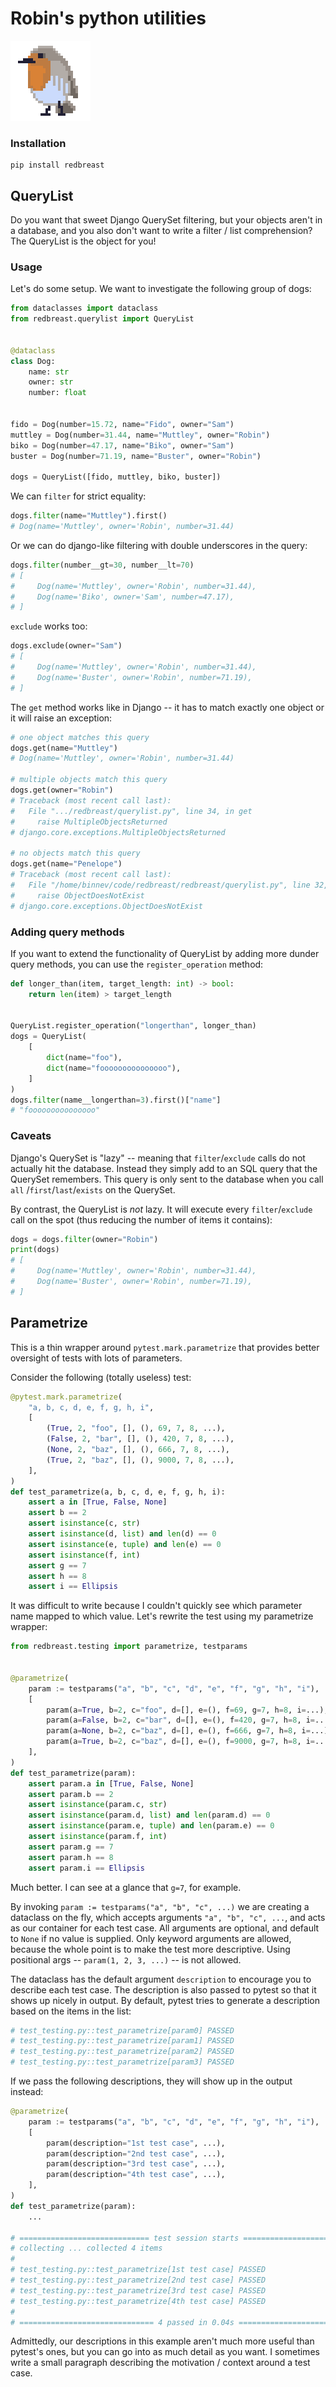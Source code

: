 # Robin's python utilities

<img src="logo.png"/>

### Installation

```
pip install redbreast
```

## QueryList

Do you want that sweet Django QuerySet filtering, but your objects aren't in a database, and you also don't want to
write a filter / list comprehension? The QueryList is the object for you!

### Usage

Let's do some setup. We want to investigate the following group of dogs:

```python
from dataclasses import dataclass
from redbreast.querylist import QueryList


@dataclass
class Dog:
    name: str
    owner: str
    number: float


fido = Dog(number=15.72, name="Fido", owner="Sam")
muttley = Dog(number=31.44, name="Muttley", owner="Robin")
biko = Dog(number=47.17, name="Biko", owner="Sam")
buster = Dog(number=71.19, name="Buster", owner="Robin")

dogs = QueryList([fido, muttley, biko, buster])
```

We can `filter` for strict equality:

```python
dogs.filter(name="Muttley").first()
# Dog(name='Muttley', owner='Robin', number=31.44)
```

Or we can do django-like filtering with double underscores in the query:

```python
dogs.filter(number__gt=30, number__lt=70)
# [
#     Dog(name='Muttley', owner='Robin', number=31.44), 
#     Dog(name='Biko', owner='Sam', number=47.17),
# ]
```

`exclude` works too:

```python
dogs.exclude(owner="Sam")
# [
#     Dog(name='Muttley', owner='Robin', number=31.44), 
#     Dog(name='Buster', owner='Robin', number=71.19),
# ]
```

The `get` method works like in Django -- it has to match exactly one object or it will raise an exception:

```python
# one object matches this query
dogs.get(name="Muttley")
# Dog(name='Muttley', owner='Robin', number=31.44)

# multiple objects match this query
dogs.get(owner="Robin")
# Traceback (most recent call last):
#   File ".../redbreast/querylist.py", line 34, in get
#     raise MultipleObjectsReturned
# django.core.exceptions.MultipleObjectsReturned

# no objects match this query
dogs.get(name="Penelope")
# Traceback (most recent call last):
#   File "/home/binnev/code/redbreast/redbreast/querylist.py", line 32, in get
#     raise ObjectDoesNotExist
# django.core.exceptions.ObjectDoesNotExist
```

### Adding query methods

If you want to extend the functionality of QueryList by adding more dunder query methods, you can use
the `register_operation` method:

```python
def longer_than(item, target_length: int) -> bool:
    return len(item) > target_length


QueryList.register_operation("longerthan", longer_than)
dogs = QueryList(
    [
        dict(name="foo"),
        dict(name="fooooooooooooooo"),
    ]
)
dogs.filter(name__longerthan=3).first()["name"]
# "fooooooooooooooo"
```

### Caveats

Django's QuerySet is "lazy" -- meaning that `filter`/`exclude` calls do not actually hit the database. Instead they
simply add to an SQL query that the QuerySet remembers. This query is only sent to the database when you call `all`
/`first`/`last`/`exists` on the QuerySet.

By contrast, the QueryList is _not_ lazy. It will execute every `filter`/`exclude` call on the spot (thus reducing the
number of items it contains):

```python
dogs = dogs.filter(owner="Robin")
print(dogs)
# [
#     Dog(name='Muttley', owner='Robin', number=31.44), 
#     Dog(name='Buster', owner='Robin', number=71.19),
# ]
```

## Parametrize

This is a thin wrapper around `pytest.mark.parametrize` that provides better oversight of tests with lots of parameters.

Consider the following (totally useless) test:

```python
@pytest.mark.parametrize(
    "a, b, c, d, e, f, g, h, i",
    [
        (True, 2, "foo", [], (), 69, 7, 8, ...),
        (False, 2, "bar", [], (), 420, 7, 8, ...),
        (None, 2, "baz", [], (), 666, 7, 8, ...),
        (True, 2, "baz", [], (), 9000, 7, 8, ...),
    ],
)
def test_parametrize(a, b, c, d, e, f, g, h, i):
    assert a in [True, False, None]
    assert b == 2
    assert isinstance(c, str)
    assert isinstance(d, list) and len(d) == 0
    assert isinstance(e, tuple) and len(e) == 0
    assert isinstance(f, int)
    assert g == 7
    assert h == 8
    assert i == Ellipsis
```

It was difficult to write because I couldn't quickly see which parameter name mapped to which value. Let's rewrite the
test using my parametrize wrapper:

```python
from redbreast.testing import parametrize, testparams


@parametrize(
    param := testparams("a", "b", "c", "d", "e", "f", "g", "h", "i"),
    [
        param(a=True, b=2, c="foo", d=[], e=(), f=69, g=7, h=8, i=...),
        param(a=False, b=2, c="bar", d=[], e=(), f=420, g=7, h=8, i=...),
        param(a=None, b=2, c="baz", d=[], e=(), f=666, g=7, h=8, i=...),
        param(a=True, b=2, c="baz", d=[], e=(), f=9000, g=7, h=8, i=...),
    ],
)
def test_parametrize(param):
    assert param.a in [True, False, None]
    assert param.b == 2
    assert isinstance(param.c, str)
    assert isinstance(param.d, list) and len(param.d) == 0
    assert isinstance(param.e, tuple) and len(param.e) == 0
    assert isinstance(param.f, int)
    assert param.g == 7
    assert param.h == 8
    assert param.i == Ellipsis
```

Much better. I can see at a glance that `g=7`, for example.

By invoking `param := testparams("a", "b", "c", ...)` we are creating a dataclass on the fly, which accepts
arguments `"a", "b", "c", ...`, and acts as our container for each test case. All arguments are optional, and default
to `None` if no value is supplied. Only keyword arguments are allowed, because the whole point is to make the test more
descriptive. Using positional args -- `param(1, 2, 3, ...)` -- is not allowed.

The dataclass has the default argument `description` to encourage you to describe each test case. The description is
also passed to pytest so that it shows up nicely in output. By default, pytest tries to generate a description based on
the items in the list:

```python
# test_testing.py::test_parametrize[param0] PASSED                         [ 25%]
# test_testing.py::test_parametrize[param1] PASSED                         [ 50%]
# test_testing.py::test_parametrize[param2] PASSED                         [ 75%]
# test_testing.py::test_parametrize[param3] PASSED                         [100%]
```

If we pass the following descriptions, they will show up in the output instead:

```python
@parametrize(
    param := testparams("a", "b", "c", "d", "e", "f", "g", "h", "i"),
    [
        param(description="1st test case", ...),
        param(description="2nd test case", ...),
        param(description="3rd test case", ...),
        param(description="4th test case", ...),
    ],
)
def test_parametrize(param):
    ...

# ============================= test session starts ==============================
# collecting ... collected 4 items
# 
# test_testing.py::test_parametrize[1st test case] PASSED                  [ 25%]
# test_testing.py::test_parametrize[2nd test case] PASSED                  [ 50%]
# test_testing.py::test_parametrize[3rd test case] PASSED                  [ 75%]
# test_testing.py::test_parametrize[4th test case] PASSED                  [100%]
# 
# ============================== 4 passed in 0.04s ===============================
```

Admittedly, our descriptions in this example aren't much more useful than pytest's ones, but you can go into as much
detail as you want. I sometimes write a small paragraph describing the motivation / context around a test case. 